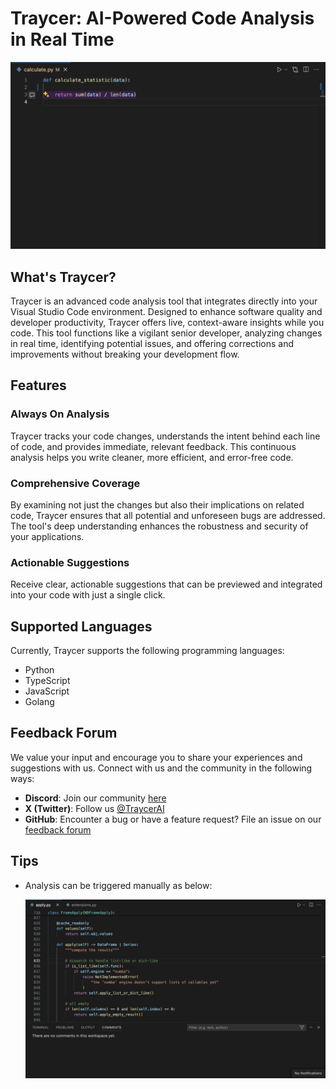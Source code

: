 # Traycer: AI-Powered Code Analysis in Real Time

![Basic Usage](./readme-assets/basic-usage.gif)

## What's Traycer?
Traycer is an advanced code analysis tool that integrates directly into your Visual Studio Code environment.
Designed to enhance software quality and developer productivity, Traycer offers live, context-aware insights while you code.
This tool functions like a vigilant senior developer, analyzing changes in real time, identifying potential issues, and offering corrections and improvements without breaking your development flow.

## Features

### **Always On Analysis**

Traycer tracks your code changes, understands the intent behind each line of code, and provides immediate, relevant feedback. This continuous analysis helps you write cleaner, more efficient, and error-free code.

### **Comprehensive Coverage**

By examining not just the changes but also their implications on related code, Traycer ensures that all potential and unforeseen bugs are addressed. The tool's deep understanding enhances the robustness and security of your applications.

### **Actionable Suggestions**

Receive clear, actionable suggestions that can be previewed and integrated into your code with just a single click.

## Supported Languages

Currently, Traycer supports the following programming languages:

- Python
- TypeScript
- JavaScript
- Golang

## Feedback Forum

We value your input and encourage you to share your experiences and suggestions with us. Connect with us and the community in the following ways:

- **Discord**: Join our community [here](https://discord.gg/RcpPtcZqRK)
- **X (Twitter)**: Follow us [@TraycerAI](https://twitter.com/TraycerAI)
- **GitHub**: Encounter a bug or have a feature request? File an issue on our [feedback forum](https://github.com/orgs/traycerai/discussions/categories/traycer)

## Tips

- Analysis can be triggered manually as below:

  ![Basic Usage](./readme-assets/manual-trigger.gif)
